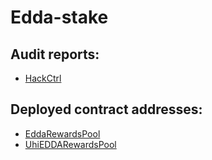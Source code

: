 # Edda-stake

## Audit reports:
- [HackCtrl](https://github.com/EddaSwap/edda-stake/blob/master/audit-reports/EDDA%20Staking%20Audit%20Report%201%20Jan%202021.pdf)

## Deployed contract addresses:
- [EddaRewardsPool](https://etherscan.io/address/0x3029aa2b5e9ba4509aff3d2ff78def60f6d7f504)
- [UhiEDDARewardsPool](https://etherscan.io/address/0x5c84f3a4ca38cc7ce8c8435c4277fb41072f5761)
